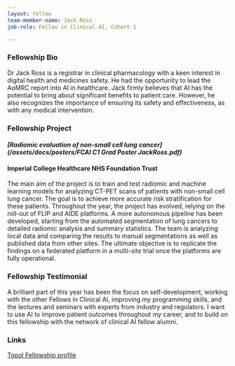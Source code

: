 ```yaml
---
layout: fellow
team-member-name: Jack Ross
job-role: Fellow in Clinical AI, Cohort 1

---
```


### Fellowship Bio
Dr Jack Ross is a registrar in clinical pharmacology
with a keen interest in digital health and medicines
safety. He had the opportunity to lead the AoMRC
report into AI in healthcare. Jack firmly believes that
AI has the potential to bring about significant benefits
to patient care. However, he also recognizes the
importance of ensuring its safety and effectiveness,
as with any medical intervention.


### Fellowship Project
#### _[Radiomic evaluation of non-small cell lung cancer](/assets/docs/posters/FCAI C1 Grad Poster JackRoss.pdf)_
#### Imperial College Healthcare NHS Foundation Trust
The main aim of the project is to train and test
radiomic and machine learning models for analyzing
CT-PET scans of patients with non-small cell lung
cancer. The goal is to achieve more accurate risk
stratification for these patients.
Throughout the year, the project has evolved, relying
on the roll-out of FLIP and AIDE platforms. A more
autonomous pipeline has been developed, starting
from the automated segmentation of lung cancers
to detailed radiomic analysis and summary statistics.
The team is analyzing local data and comparing
the results to manual segmentations as well as
published data from other sites. The ultimate
objective is to replicate the findings on a federated
platform in a multi-site trial once the platforms are
fully operational.

### Fellowship Testimonial
A brilliant part of this year
has been the focus on self-development, working
with the other Fellows in Clinical AI, improving my
programming skills, and the lectures and seminars
with experts from industry and regulators. I want to
use AI to improve patient outcomes throughout
my career, and to build on this fellowship with the
network of clinical AI fellow alumni.

### Links
[Topol Fellowship profile](https://topol.hee.nhs.uk/digital-fellowships/fellows/jack-ross/)